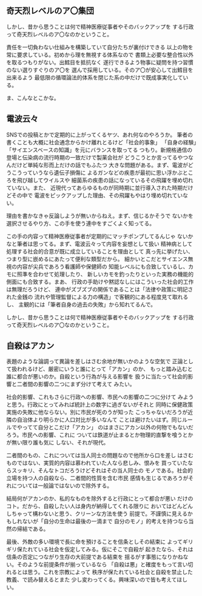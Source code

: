 ﻿## 奇天烈レベルのア〇集団

しかし、昔から思うことは何で精神医療従事者やそのバックアップを
する行政って奇天烈レベルのア〇なのかということ。

責任を一切負わない仕組みを構築していて自分たちが裏付けできる
以上の物を常に要求している。初めから理を無視する体系なので
書類上必要な整合性以外を取るつもりがない。出鱈目を抵抗なく
遂行できるよう物事に疑問を持つ習慣のない選りすぐりのア〇を
選んで採用している。そのア〇が安心して出鱈目を出来るよう
最低限の循環論法的体系を閉じた系の中だけで既成事実化している。

ま、こんなとこかな。


## 電波云々

SNSでの投稿とかで定期的に上がってくるヤツ、あれ何なのやろうか。
筆者の書くことも大概に社会通念からかけ離れとるけど「社会的事象」
「自身の経験」「サイエンスベースの知識」を元にバランスを取ってる
つもり。新規格通信の登場と伝染病の流行時期の一致だけで製薬会社が
どうこうとか言ってるやつなんだけど単純な形而上だけの話でもふたつ
大きな問題がある。まず、電波がどうこうっていうなら遺伝子損傷に
よるガンなどの疾患が最初に思い浮かぶところを飛び越してウイルスや
細菌系の疾患の話になっているその飛躍を埋め切れていない。また、
近現代ってあらゆるものが同時期に並行導入された時期だけどその中で
電波をピックアップした理由、その飛躍もやはり埋め切れていない。

理由を書かなきゃ反論しようが無いからねえ。まず、信じるかそうで
ないかを選択させるやり方、この手を使う連中をすごくよく知ってる。

この手の内容って精神医療従事者が定期的にマッチポンプしてるんじゃ
ないかなと筆者は思ってる。まず、電波云々って内容を妄想として扱い
精神病として処理する社会的合意が既に成立していることを理由として
真っ先に挙げたい、つまり型に嵌めるにあたって便利な類型だから。
細かいとこだとサイエンス無視の内容が尖兵であろう看護師や保健師の
知能レベルにも合致しているし、カモに照準を合わせて処理したり、
新しいカモを釣ったりといった実務の機能的側面にも合致する。まあ、
行政の手助けや黙認なしにはこういった社会的工作は無理だろうけど、
連中がズブズブの関係であることは「法律や政策に明記された金銭の
流れや管理監督による力の構造」で客観的にある程度見て取れるし、
主観的には「筆者自身の過去の失敗」から知れてるんで。

しかし、昔から思うことは何で精神医療従事者やそのバックアップを
する行政って奇天烈レベルのア〇なのかということ。


## 自殺はアカン

表題のような論調って異論を差しはさむ余地が無いかのような空気で
正論として扱われるけど、厳密にいうと誰にとって「アカン」のか、
もっと踏み込むと誰に都合が悪いのか。自殺という行為が与える影響を
扱うに当たって社会的影響と二者間の影響の二つにまず分けて考えて
みたい。

社会的影響、これもさらに行政への影響、市民への影響の二つに分けて
みようと思う。行政にとってみれば統計上の数字に過ぎないがそれと
同時に保健政策実施の失敗に他ならない。別に市民が死のうが知った
こっちゃないだろうが近隣の自治体より明らかに人口対比が多いなんて
ことは避けたいはず。同じルールでやってて自分とこだけ「アカン」
のはまさにアカン以外の何物でもないだろう。市民への影響、これに
ついては鉄道が止まるとか物理的直撃を喰うとかが無い限り誰も気に
しない、それが現代。

二者間のもの、これについては当人同士の問題なので他所から口を差し
はさむものではない、実質的内容は慕われていた人なら悲しみ、恨みを
買っていたならスッキリ、そんなトコだろうけどそれはその当人同士の
モノである。社会的立場を持つ人の自殺なら、二者間的性質を含む市民
感情も生じるであろうがそれについては一般論ではないので除外する。

結局何がアカンのか、私的なものを除外すると行政にとって都合が悪い
だけのコト。だから、自殺したい人は身内が納得してくれる限りに
おいてはどんどんしちゃって構わないと思う、クリーンな方法を使う
前提で。不謹慎に見えるかもしれないが「自分の生命は最後の一滴まで
自分のモノ」的考えを持つなら当然の帰結である。

最後、外敵の多い環境で長に命を預けることを信条としその結束に
よってギリギリ保たれている社会を仮定してみる。仮にそこで自殺が
起きたなら、それは信条の否定につながり生存の大前提である結束を
揺るがす事態になりかねない。そのような前提条件が揃っているなら
「自殺は悪」と確度をもって言い切れるとは思う。これを宗教によって
秩序が保たれている社会と自殺を禁止した教義、で読み替えるとまた
少し変わってくる。興味深いので皆も考えてほしい。
